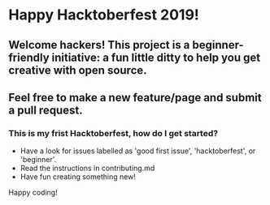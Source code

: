 # Happy Hacktoberfest 2019!

## Welcome hackers! This project is a beginner-friendly initiative: a fun little ditty to help you get creative with open source. 
## Feel free to make a new feature/page and submit a pull request.

### This is my frist Hacktoberfest, how do I get started?

- Have a look for issues labelled as 'good first issue', 'hacktoberfest', or 'beginner'.
- Read the instructions in contributing.md
- Have fun creating something new!

Happy coding!
